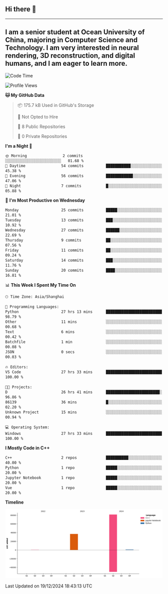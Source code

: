 ## Hi there 👋
---
I am a senior student at Ocean University of China, majoring in Computer Science and Technology. I am very interested in neural rendering, 3D reconstruction, and digital humans, and I am eager to learn more.
---
<!--START_SECTION:waka-->
![Code Time](http://img.shields.io/badge/Code%20Time-27%20hrs%2033%20mins-blue)

![Profile Views](http://img.shields.io/badge/Profile%20Views-33-blue)

**🐱 My GitHub Data** 

> 📦 175.7 kB Used in GitHub's Storage 
 > 
> 🚫 Not Opted to Hire
 > 
> 📜 8 Public Repositories 
 > 
> 🔑 0 Private Repositories 
 > 
**I'm a Night 🦉** 

```text
🌞 Morning                2 commits           ░░░░░░░░░░░░░░░░░░░░░░░░░   01.68 % 
🌆 Daytime                54 commits          ███████████░░░░░░░░░░░░░░   45.38 % 
🌃 Evening                56 commits          ████████████░░░░░░░░░░░░░   47.06 % 
🌙 Night                  7 commits           █░░░░░░░░░░░░░░░░░░░░░░░░   05.88 % 
```
📅 **I'm Most Productive on Wednesday** 

```text
Monday                   25 commits          █████░░░░░░░░░░░░░░░░░░░░   21.01 % 
Tuesday                  13 commits          ███░░░░░░░░░░░░░░░░░░░░░░   10.92 % 
Wednesday                27 commits          ██████░░░░░░░░░░░░░░░░░░░   22.69 % 
Thursday                 9 commits           ██░░░░░░░░░░░░░░░░░░░░░░░   07.56 % 
Friday                   11 commits          ██░░░░░░░░░░░░░░░░░░░░░░░   09.24 % 
Saturday                 14 commits          ███░░░░░░░░░░░░░░░░░░░░░░   11.76 % 
Sunday                   20 commits          ████░░░░░░░░░░░░░░░░░░░░░   16.81 % 
```


📊 **This Week I Spent My Time On** 

```text
🕑︎ Time Zone: Asia/Shanghai

💬 Programming Languages: 
Python                   27 hrs 13 mins      █████████████████████████   98.79 % 
Other                    11 mins             ░░░░░░░░░░░░░░░░░░░░░░░░░   00.68 % 
Text                     6 mins              ░░░░░░░░░░░░░░░░░░░░░░░░░   00.42 % 
Batchfile                1 min               ░░░░░░░░░░░░░░░░░░░░░░░░░   00.08 % 
JSON                     0 secs              ░░░░░░░░░░░░░░░░░░░░░░░░░   00.03 % 

🔥 Editors: 
VS Code                  27 hrs 33 mins      █████████████████████████   100.00 % 

🐱‍💻 Projects: 
D                        26 hrs 41 mins      ████████████████████████░   96.86 % 
86139                    36 mins             █░░░░░░░░░░░░░░░░░░░░░░░░   02.20 % 
Unknown Project          15 mins             ░░░░░░░░░░░░░░░░░░░░░░░░░   00.94 % 

💻 Operating System: 
Windows                  27 hrs 33 mins      █████████████████████████   100.00 % 
```

**I Mostly Code in C++** 

```text
C++                      2 repos             ██████████░░░░░░░░░░░░░░░   40.00 % 
Python                   1 repo              █████░░░░░░░░░░░░░░░░░░░░   20.00 % 
Jupyter Notebook         1 repo              █████░░░░░░░░░░░░░░░░░░░░   20.00 % 
Vue                      1 repo              █████░░░░░░░░░░░░░░░░░░░░   20.00 % 
```



**Timeline**

![Lines of Code chart](https://raw.githubusercontent.com/polaris-cyy/polaris-cyy/main/assets/bar_graph.png)


 Last Updated on 19/12/2024 18:43:13 UTC
<!--END_SECTION:waka-->


